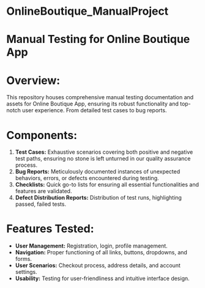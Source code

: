 # OnlineBoutique_ManualProject

# Manual Testing for Online Boutique App
# Overview:

This repository houses comprehensive manual testing documentation and assets for Online Boutique App, ensuring its robust functionality and top-notch user experience. From detailed test cases to bug reports.

# Components:

1. **Test Cases:** Exhaustive scenarios covering both positive and negative test paths, ensuring no stone is left unturned in our quality assurance process.
2. **Bug Reports:** Meticulously documented instances of unexpected behaviors, errors, or defects encountered during testing.
3. **Checklists:** Quick go-to lists for ensuring all essential functionalities and features are validated.
4. **Defect Distribution Reports:** Distribution of test runs, highlighting passed, failed tests.

# Features Tested:

- **User Management:** Registration, login, profile management.
- **Navigation:** Proper functioning of all links, buttons, dropdowns, and forms.
- **User Scenarios:** Checkout process, address details, and account settings.
- **Usability:** Testing for user-friendliness and intuitive interface design.
  
